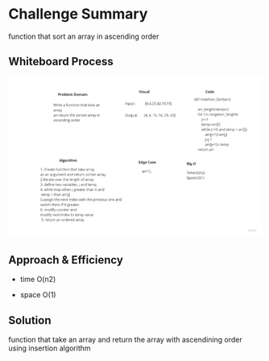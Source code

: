 # Challenge Summary
function that sort an array in ascending order

## Whiteboard Process

![insertion sort](inseartion_order.jpg)

## Approach & Efficiency

- time O(n2)

- space O(1)

## Solution

function that take an array and return the array with ascendining order using insertion algorithm

